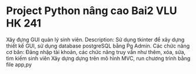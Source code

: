 # Project Python nâng cao Bai2 VLU HK 241
Xây đựng GUI quản lý sinh viên.
Description:
Sử dụng tkinter để xây dựng thiết kế GUI, sử dụng database postgreSQL bằng Pg Admin.
Các chức năng cơ băn: Đăng nhập tài khoản, các chức năng truy vấn như thêm, xóa, sửa, tìm kiếm sinh viên
Xây dựng dựng trên mô hình MVC, run chương trình bằng file app,py
